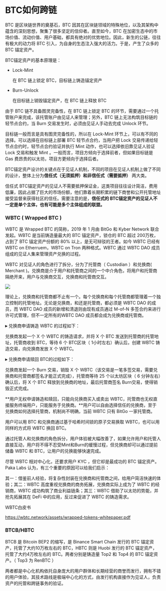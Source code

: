 # BTC如何跨链

BTC 是区块链世界的奠基石，BTC 因其在区块链领域的特殊地位，以及其架构中蕴含的深刻思想，聚集了很多坚定的信仰者。直至如今，BTC 在加密生态中的市场价值、流动价值、用户基础，都具有绝对的优势地位。因此，新生的公链，往往有极大的动力将 BTC 引入，为自身的生态注入强大的活力。于是，产生了众多的 BTC 锚定资产。  

BTC锚定资产的基本原理是：

- Lock-Mint
  
  在 BTC 链上锁定 BTC，目标链上铸造锚定资产

- Burn-Unlock
  
  在目标链上销毁锚定资产，在 BTC 链上释放 BTC

由于 BTC 链不具备图灵完备性，在 BTC 链上锁定 BTC 的环节，需要通过一个托管账户来完成，该托管账户由见证人来管理；另外，BTC 链上无法构筑目标链的轻节点合约，当 Burn 交易发生时，必须由见证人手动去完成 Unlock 环节。

目标链一般而言是具有图灵完备性的，所以在 Lock-Mint 环节上，可以有不同的选择。可以选择在目标链上部署 BTC 轻节点合约，当用户把 Lock 交易传递给轻节点合约时，轻节点合约验证并执行 Mint 动作，也可以选择依旧靠见证人验证 Lock 交易和触发 Mint 。一般而言，项目方倾向于选择前者，但如果目标链是 Gas 费昂贵的以太坊，项目方更倾向于选择后者。

BTC锚定资产设计的关键点在于见证人机制，不同的项目在见证人机制上做了不同的设计，整体上分为**信任式（无须抵押）和非信任式（需要抵押）** 两大类。

信任式 BTC锚定资产的见证人不需要抵押保证金，这类项目往往设计简洁，费用低廉，因此占据了巨大的市场份额，他们靠着长期积累的链下商誉和公开托管地址接受监督来获得社区的信任。需要注意的是，**信任式的 BTC锚定资产的见证人不一定是单个主体，也有可能是多个主体组成的联盟。**

#### 

### WBTC ( Wrapped BTC )

WBTC 是 Wrapped BTC 的简称，2019 年 1 月由 BitGo 和 Kyber Network 联合发起。WBTC 是当前铸造量最大的 BTC 锚定资产，锁仓的 BTC 超过 200万枚，占到了 BTC 锚定资产份额的 80% 以上，是无可辩驳的王者。如今 WBTC 已经有 WBTC on Etherruem，WBTC on Tron 两种格式。WBTC 通过 WBTC DAO 成员组成的见证人集来管理资产兑换的过程。

WBTC 对见证人的角色进行了拆分，分为了托管商（ Custodian ）和兑换商( Merchant )。兑换商是介于用户和托管商之间的一个中介角色，将用户和托管商隔绝开来，用户与兑换商交互，兑换商和托管商交互。

![](D:\Learn\web3\note\跨链桥\img\640.png)

理论上，兑换商和托管商都不止有一个。每个兑换商和每个托管商都管理着一个独立控制的托管地址。无论是兑换商，和还是托管商，都必须是 WBTC DAO 的成员，而 WBTC DAO 成员的新增和清退则由现有成员通过 M-of-N 多签合约来进行许可式管理，但不一定所有的WBTC DAO 成员都会成为兑换商或托管商。

****▸**** 兑换商申请铸造 WBTC 的过程如下：

兑换商发起一个 X 个 WBTC 的铸造请求，并将 X 个 BTC 发送到托管商的托管地址，托管商收到 BTC，等待 6 个 BTC区块（ 1小时左右）确认后，创建 WBTC 铸造交易，向兑换商发放 X 个 WBTC。

****▸**** 兑换商申请赎回 BTC的过程如下：

兑换商发起一个 Burn 交易，销毁 X 个 WBTC（该交易是一笔多签交易，需要兑换商和托管商都签名才能正式完成），托管商等待 25 个以太坊区块（ 6 分钟左右）确认后，将 X 个 BTC 释放到兑换商的地址，最后托管商签名 Burn交易，使得销毁正式完成。

**用户无权申请铸造和赎回，只能向兑换商买入或卖出 WBTC，托管商也无权直接服务终端用户，只能服务于兑换商。**用户可以自由选择信任的兑换商，至于兑换商如何选择托管商，机制尚不明确，当前 WBTC 只有 BitGo 一家托管商。

用户可以用 BTC 和兑换商通过基于哈希时间锁的原子交易换取 WBTC，也可以用同样的方式将 WBTC 换回 BTC。

通过托管人和兑换商的角色拆分，用户体验被大幅改善了，如果允许用户和托管人直接互动，用户将不得不忍受Mint和Burn的缓慢过程，但兑换商却可以通过提前储备 WBTC 和 BTC，让用户的兑换能够快速完成。

尽管 WBTC 相对中心化，还要求用户 KYC ，但它却是最成功的 BTC 锚定资产。Paka Labs 认为，有三个重要的原因可以给我们启示：

其一：借鉴前人经验，将复杂性封装在兑换商和托管商之间，给用户简洁快速的体验；其二：WBTC 高度重视兑换商的商务拓展，兑换商实际上成为了 WBTC 的经销商，WBTC 成功构筑了商业利益链条；其三：WBTC 借助了以太坊的势能，并抢先拓展其在 DeFi 中的应用，反过来促进了 WBTC 的铸造需求。

WBTC白皮书

https://wbtc.network/assets/wrapped-tokens-whitepaper.pdf

#### 

### BTCB/HBTC

BTCB 是 Bitcoin BEP2 的缩写，是 Binance Smart Chain 发行的 BTC 锚定资产，托管了大约10万枚左右的 BTC，HBTC 则是 Huobi 发行的 BTC 锚定资产，托管了大约4万枚左右的 BTC。两者分别是铸造量 Top2 和 Top4 的 BTC 锚定资产。（ Top3 为 RenBTC ）

两者都是中心化机构依托自身庞大的用户群体和长期经营的商誉而发行，拥有不错的用户体验，其技术路线是极端中心化的方式，由发行机构直接作为见证人，负责资产的托管和跨链事务的验证。
